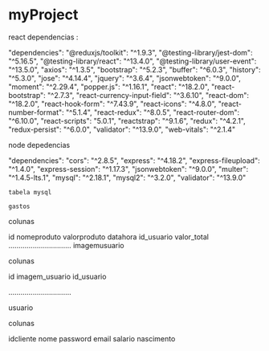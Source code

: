 # myProject

react dependencias : 

"dependencies": 
    "@reduxjs/toolkit": "^1.9.3",
    "@testing-library/jest-dom": "^5.16.5",
    "@testing-library/react": "^13.4.0",
    "@testing-library/user-event": "^13.5.0",
    "axios": "^1.3.5",
    "bootstrap": "^5.2.3",
    "buffer": "^6.0.3",
    "history": "^5.3.0",
    "jose": "^4.14.4",
    "jquery": "^3.6.4",
    "jsonwebtoken": "^9.0.0",
    "moment": "^2.29.4",
    "popper.js": "^1.16.1",
    "react": "^18.2.0",
    "react-bootstrap": "^2.7.3",
    "react-currency-input-field": "^3.6.10",
    "react-dom": "^18.2.0",
    "react-hook-form": "^7.43.9",
    "react-icons": "^4.8.0",
    "react-number-format": "^5.1.4",
    "react-redux": "^8.0.5",
    "react-router-dom": "^6.10.0",
    "react-scripts": "5.0.1",
    "reactstrap": "^9.1.6",
    "redux": "^4.2.1",
    "redux-persist": "^6.0.0",
    "validator": "^13.9.0",
    "web-vitals": "^2.1.4"




node depedencias 


"dependencies":
    "cors": "^2.8.5",
    "express": "^4.18.2",
    "express-fileupload": "^1.4.0",
    "express-session": "^1.17.3",
    "jsonwebtoken": "^9.0.0",
    "multer": "^1.4.5-lts.1",
    "mysql": "^2.18.1",
    "mysql2": "^3.2.0",
    "validator": "^13.9.0"
    
    
    tabela mysql 
    
    gastos

colunas

id nomeproduto valorproduto datahora id_usuario valor_total
...............................
imagemusuario

colunas 

id imagem_usuario id_usuario

...............................

usuario

colunas

idcliente nome password email salario nascimento


